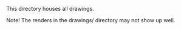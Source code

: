 This directory houses all drawings.

Note! The renders in the drawings/ directory may not show up well. 
